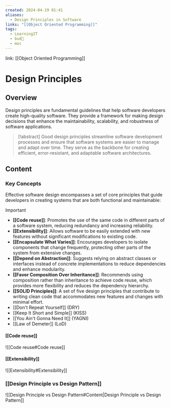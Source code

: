 ```yaml
---
created: 2024-04-19 01:41
aliases:
  - Design Principles in Software
links: "[[Object Oriented Programming]]"
tags:
  - LearningIT
  - bud🌿
  - moc
---
```

link: [[Object Oriented Programming]]

# Design Principles

## Overview

Design principles are fundamental guidelines that help software developers create high-quality software. They provide a framework for making design decisions that enhance the maintainability, scalability, and robustness of software applications.

> [!abstract] 
> Good design principles streamline software development processes and ensure that software systems are easier to manage and adapt over time. They serve as the backbone for creating efficient, error-resistant, and adaptable software architectures.

## Content

### Key Concepts

Effective software design encompasses a set of core principles that guide developers in creating systems that are both functional and maintainable:

> [!important]
> 
> - **[[Code reuse]]**: Promotes the use of the same code in different parts of a software system, reducing redundancy and increasing reliability.
> - **[[Extensibility]]**: Allows software to be easily extended with new features without significant modifications to existing code.
> - **[[Encapsulate What Varies]]**: Encourages developers to isolate components that change frequently, protecting other parts of the system from extensive changes.
> - **[[Depend on Abstraction]]**: Suggests relying on abstract classes or interfaces instead of concrete implementations to reduce dependencies and enhance modularity.
> - **[[Favor Composition Over Inheritance]]**: Recommends using composition rather than inheritance to achieve code reuse, which provides more flexibility and reduces the dependency hierarchy.
> - **[[SOLID Principles]]**: A set of five design principles that contribute to writing clean code that accommodates new features and changes with minimal effort.
> - [[Don't Repeat Yourself]] (DRY)
> - [[Keep It Short and Simple]] (KISS)
> - [[You Ain't Gonna Need It]] (YAGNI)
> - [[Law of Demeter]] (LoD)

#### [[Code reuse]]
![[Code reuse#Code reuse]]

#### [[Extensibility]]
![[Extensibility#Extensibility]]

###  [[Design Principle vs Design Pattern]]

![[Design Principle vs Design Pattern#Content|Design Principle vs Design Pattern]]
